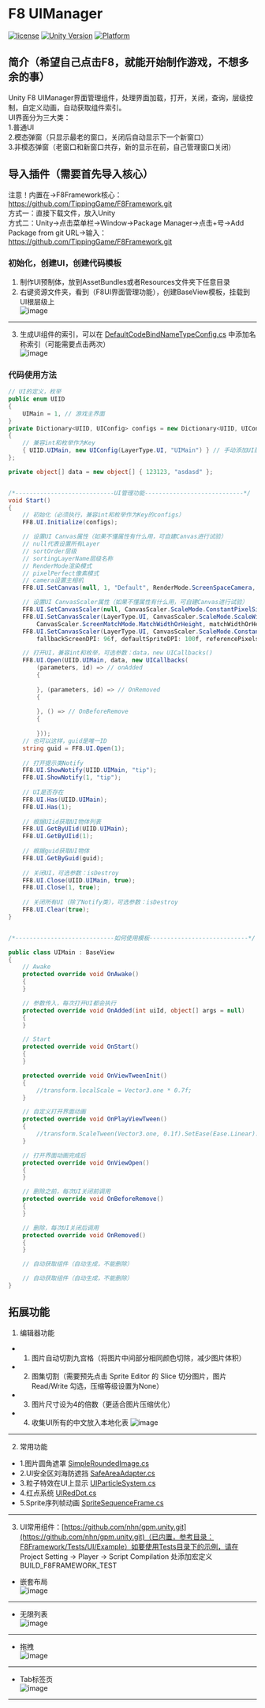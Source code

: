 # F8 UIManager

[![license](http://img.shields.io/badge/license-MIT-green.svg)](https://opensource.org/licenses/MIT) 
[![Unity Version](https://img.shields.io/badge/unity-2021.3.15f1-blue)](https://unity.com) 
[![Platform](https://img.shields.io/badge/platform-Win%20%7C%20Android%20%7C%20iOS%20%7C%20Mac%20%7C%20Linux%20%7C%20WebGL-orange)]() 

## 简介（希望自己点击F8，就能开始制作游戏，不想多余的事）
Unity F8 UIManager界面管理组件，处理界面加载，打开，关闭，查询，层级控制，自定义动画，自动获取组件索引。  
UI界面分为三大类：  
1.普通UI  
2.模态弹窗（只显示最老的窗口，关闭后自动显示下一个新窗口）  
3.非模态弹窗（老窗口和新窗口共存，新的显示在前，自己管理窗口关闭）

## 导入插件（需要首先导入核心）
注意！内置在->F8Framework核心：https://github.com/TippingGame/F8Framework.git  
方式一：直接下载文件，放入Unity  
方式二：Unity->点击菜单栏->Window->Package Manager->点击+号->Add Package from git URL->输入：https://github.com/TippingGame/F8Framework.git  

### 初始化，创建UI，创建代码模板

1. 制作UI预制体，放到AssetBundles或者Resources文件夹下任意目录  
2. 右键资源文件夹，看到（F8UI界面管理功能），创建BaseView模板，挂载到UI根层级上  
![image](https://tippinggame-1257018413.cos.ap-guangzhou.myqcloud.com/TippingGame/UI/ui_20240302154254.png)
--------------------------
3. 生成UI组件的索引，可以在 [DefaultCodeBindNameTypeConfig.cs](https://github.com/TippingGame/F8Framework/blob/main/Runtime/ComponentBind/DefaultCodeBindNameTypeConfig.cs) 中添加名称索引（可能需要点击两次）  
![image](https://tippinggame-1257018413.cos.ap-guangzhou.myqcloud.com/TippingGame/UI/ui_20240205223438.png)
### 代码使用方法
```C#
// UI的定义，枚举
public enum UIID
{
    UIMain = 1, // 游戏主界面
}
private Dictionary<UIID, UIConfig> configs = new Dictionary<UIID, UIConfig>
{
    // 兼容int和枚举作为Key
    { UIID.UIMain, new UIConfig(LayerType.UI, "UIMain") } // 手动添加UI配置
};

private object[] data = new object[] { 123123, "asdasd" };


/*----------------------------UI管理功能----------------------------*/
void Start()
{
    // 初始化（必须执行，兼容int和枚举作为Key的configs）
    FF8.UI.Initialize(configs);

    // 设置UI Canvas属性（如果不懂属性有什么用，可自建Canvas进行试验）
    // null代表设置所有Layer
    // sortOrder层级
    // sortingLayerName层级名称
    // RenderMode渲染模式
    // pixelPerfect像素模式
    // camera设置主相机
    FF8.UI.SetCanvas(null, 1, "Default", RenderMode.ScreenSpaceCamera, false, Camera.main);

    // 设置UI CanvasScaler属性（如果不懂属性有什么用，可自建Canvas进行试验）
    FF8.UI.SetCanvasScaler(null, CanvasScaler.ScaleMode.ConstantPixelSize, scaleFactor: 1f, referencePixelsPerUnit: 100f);
    FF8.UI.SetCanvasScaler(LayerType.UI, CanvasScaler.ScaleMode.ScaleWithScreenSize, referenceResolution: new Vector2(1920, 1080),
        CanvasScaler.ScreenMatchMode.MatchWidthOrHeight, matchWidthOrHeight: 0f, referencePixelsPerUnit: 100f);
    FF8.UI.SetCanvasScaler(LayerType.UI, CanvasScaler.ScaleMode.ConstantPhysicalSize, CanvasScaler.Unit.Points,
        fallbackScreenDPI: 96f, defaultSpriteDPI: 100f, referencePixelsPerUnit: 100f);

    // 打开UI，兼容int和枚举，可选参数：data，new UICallbacks()
    FF8.UI.Open(UIID.UIMain, data, new UICallbacks(
        (parameters, id) => // onAdded
        {
            
        }, (parameters, id) => // OnRemoved
        {
            
        }, () => // OnBeforeRemove
        {
            
        }));
    // 也可以这样，guid是唯一ID
    string guid = FF8.UI.Open(1);
    
    // 打开提示类Notify
    FF8.UI.ShowNotify(UIID.UIMain, "tip");
    FF8.UI.ShowNotify(1, "tip");
    
    // UI是否存在
    FF8.UI.Has(UIID.UIMain);
    FF8.UI.Has(1);
    
    // 根据UIid获取UI物体列表
    FF8.UI.GetByUIid(UIID.UIMain);
    FF8.UI.GetByUIid(1);
    
    // 根据guid获取UI物体
    FF8.UI.GetByGuid(guid);
    
    // 关闭UI，可选参数：isDestroy
    FF8.UI.Close(UIID.UIMain, true);
    FF8.UI.Close(1, true);
    
    // 关闭所有UI（除了Notify类），可选参数：isDestroy
    FF8.UI.Clear(true);
}


/*----------------------------如何使用模板----------------------------*/

public class UIMain : BaseView
{
    // Awake
    protected override void OnAwake()
    {
    }

    // 参数传入，每次打开UI都会执行
    protected override void OnAdded(int uiId, object[] args = null)
    {
    }

    // Start
    protected override void OnStart()
    {
    }

    protected override void OnViewTweenInit()
    {
        //transform.localScale = Vector3.one * 0.7f;
    }

    // 自定义打开界面动画
    protected override void OnPlayViewTween()
    {
        //transform.ScaleTween(Vector3.one, 0.1f).SetEase(Ease.Linear).SetOnComplete(OnViewOpen);
    }

    // 打开界面动画完成后
    protected override void OnViewOpen()
    {
    }

    // 删除之前，每次UI关闭前调用
    protected override void OnBeforeRemove()
    {
    }

    // 删除，每次UI关闭后调用
    protected override void OnRemoved()
    {
    }

    // 自动获取组件（自动生成，不能删除）

    // 自动获取组件（自动生成，不能删除）
}
```
## 拓展功能
1. 编辑器功能
* 1. 图片自动切割九宫格（将图片中间部分相同颜色切除，减少图片体积）
* 2. 图集切割（需要预先点击 Sprite Editor 的 Slice 切分图片，图片 Read/Write 勾选，压缩等级设置为None）
* 3. 图片尺寸设为4的倍数（更适合图片压缩优化）
* 4. 收集UI所有的中文放入本地化表
![image](https://tippinggame-1257018413.cos.ap-guangzhou.myqcloud.com/TippingGame/UI/ui_20240315025120.png)
----------------------------------
2. 常用功能
* 1.图片圆角遮罩 [SimpleRoundedImage.cs](https://github.com/TippingGame/F8Framework/blob/main/Runtime/UI/Mask/SimpleRoundedImage.cs)
* 2.UI安全区刘海防遮挡 [SafeAreaAdapter.cs](https://github.com/TippingGame/F8Framework/blob/main/Runtime/UI/UIAdapter/SafeAreaAdapter.cs)
* 3.粒子特效在UI上显示 [UIParticleSystem.cs](https://github.com/TippingGame/F8Framework/blob/main/Runtime/UI/UIParticleSystem/UIParticleSystem.cs)
* 4.红点系统 [UIRedDot.cs](https://github.com/TippingGame/F8Framework/blob/main/Runtime/UI/UIRedDot/UIRedDot.cs)
* 5.Sprite序列帧动画 [SpriteSequenceFrame.cs](https://github.com/TippingGame/F8Framework/blob/main/Runtime/UI/SequenceFrame/SpriteSequenceFrame.cs)
----------------------------------
3. UI常用组件：[https://github.com/nhn/gpm.unity.git](https://github.com/nhn/gpm.unity.git)（已内置，参考目录：F8Framework/Tests/UI/Example）如要使用Tests目录下的示例，请在 Project Setting -> Player -> Script Compilation 处添加宏定义 BUILD_F8FRAMEWORK_TEST  
* 嵌套布局  
![image](https://tippinggame-1257018413.cos.ap-guangzhou.myqcloud.com/TippingGame/UI/ui_20240302173446.png)
----------------------------------
* 无限列表  
![image](https://tippinggame-1257018413.cos.ap-guangzhou.myqcloud.com/TippingGame/UI/ui_20240302173458.png)
----------------------------------
* 拖拽  
![image](https://tippinggame-1257018413.cos.ap-guangzhou.myqcloud.com/TippingGame/UI/ui_20240302173503.png)
----------------------------------
* Tab标签页  
![image](https://tippinggame-1257018413.cos.ap-guangzhou.myqcloud.com/TippingGame/UI/ui_20240302173507.png)
----------------------------------

